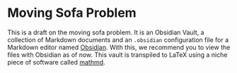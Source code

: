 # Moving Sofa Problem

This is a draft on the moving sofa problem. It is an Obsidian Vault, a collection of Markdown documents and an `.obsidian` configuration file for a Markdown editor named [Obsidian](https://obsidian.md/). With this, we recommend you to view the files with Obsidian as of now. This vault is transpiled to LaTeX using a niche piece of software called [mathmd](https://github.com/jcpaik/mathmd).